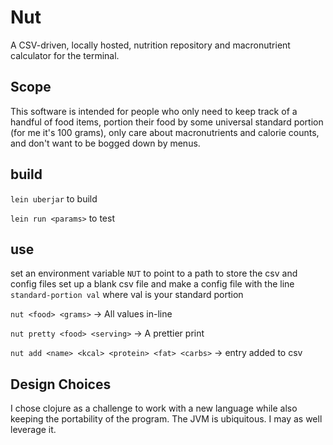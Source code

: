 # Nut

A CSV-driven, locally hosted, nutrition repository and macronutrient calculator for the terminal.

## Scope

This software is intended for people who only need to keep track of a handful of food items, portion their food by some universal standard portion (for me it's 100 grams), only care about macronutrients and calorie counts, and don't want to be bogged down by menus.

## build

`lein uberjar` to build

`lein run <params>` to test

## use

set an environment variable `NUT` to point to a path to store the csv and config files
set up a blank csv file and make a config file with the line `standard-portion val` where val is your standard portion

`nut <food> <grams>` -> All values in-line

`nut pretty <food> <serving>` -> A prettier print

`nut add <name> <kcal> <protein> <fat> <carbs>` -> entry added to csv

## Design Choices

I chose clojure as a challenge to work with a new language while also keeping the portability of the program. The JVM is ubiquitous. I may as well leverage it.